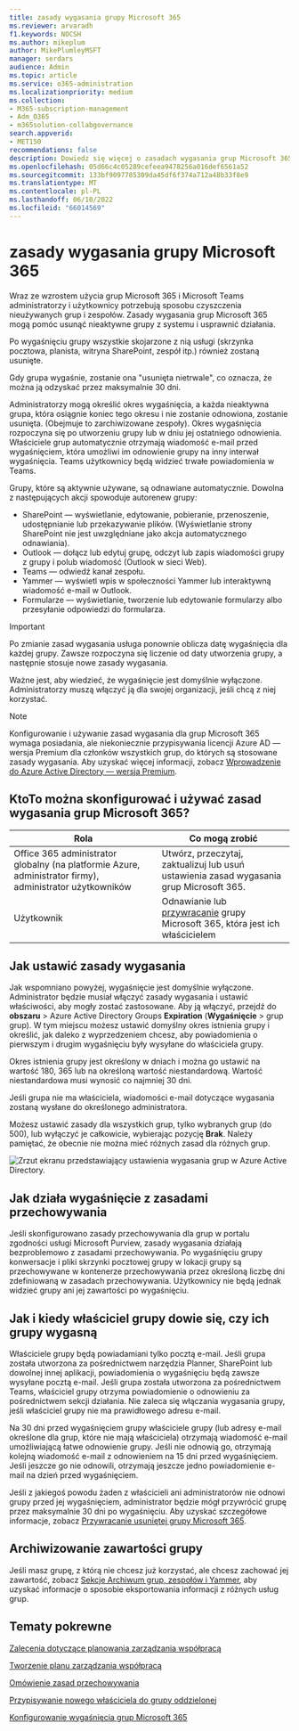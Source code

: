 ```yaml
---
title: zasady wygasania grupy Microsoft 365
ms.reviewer: arvaradh
f1.keywords: NOCSH
ms.author: mikeplum
author: MikePlumleyMSFT
manager: serdars
audience: Admin
ms.topic: article
ms.service: o365-administration
ms.localizationpriority: medium
ms.collection:
- M365-subscription-management
- Adm_O365
- m365solution-collabgovernance
search.appverid:
- MET150
recommendations: false
description: Dowiedz się więcej o zasadach wygasania grup Microsoft 365.
ms.openlocfilehash: 05d66c4c05289cefeea9478256a016def6561a52
ms.sourcegitcommit: 133bf9097785309da45df6f374a712a48b33f8e9
ms.translationtype: MT
ms.contentlocale: pl-PL
ms.lasthandoff: 06/10/2022
ms.locfileid: "66014569"
---
```

# <a name="microsoft-365-group-expiration-policy"></a>zasady wygasania grupy Microsoft 365

Wraz ze wzrostem użycia grup Microsoft 365 i Microsoft Teams administratorzy i użytkownicy potrzebują sposobu czyszczenia nieużywanych grup i zespołów. Zasady wygasania grup Microsoft 365 mogą pomóc usunąć nieaktywne grupy z systemu i usprawnić działania.

Po wygaśnięciu grupy wszystkie skojarzone z nią usługi (skrzynka pocztowa, planista, witryna SharePoint, zespół itp.) również zostaną usunięte.

Gdy grupa wygaśnie, zostanie ona "usunięta nietrwale", co oznacza, że można ją odzyskać przez maksymalnie 30 dni.

Administratorzy mogą określić okres wygaśnięcia, a każda nieaktywna grupa, która osiągnie koniec tego okresu i nie zostanie odnowiona, zostanie usunięta. (Obejmuje to zarchiwizowane zespoły). Okres wygaśnięcia rozpoczyna się po utworzeniu grupy lub w dniu jej ostatniego odnowienia. Właściciele grup automatycznie otrzymają wiadomość e-mail przed wygaśnięciem, która umożliwi im odnowienie grupy na inny interwał wygaśnięcia. Teams użytkownicy będą widzieć trwałe powiadomienia w Teams.

Grupy, które są aktywnie używane, są odnawiane automatycznie. Dowolna z następujących akcji spowoduje autorenew grupy:
- SharePoint — wyświetlanie, edytowanie, pobieranie, przenoszenie, udostępnianie lub przekazywanie plików. (Wyświetlanie strony SharePoint nie jest uwzględniane jako akcja automatycznego odnawiania).
- Outlook — dołącz lub edytuj grupę, odczyt lub zapis wiadomości grupy z grupy i polub wiadomość (Outlook w sieci Web).
- Teams — odwiedź kanał zespołu.
- Yammer — wyświetl wpis w społeczności Yammer lub interaktywną wiadomość e-mail w Outlook.
- Formularze — wyświetlanie, tworzenie lub edytowanie formularzy albo przesyłanie odpowiedzi do formularza. 

> [!IMPORTANT]
> Po zmianie zasad wygasania usługa ponownie oblicza datę wygaśnięcia dla każdej grupy. Zawsze rozpoczyna się liczenie od daty utworzenia grupy, a następnie stosuje nowe zasady wygasania.

Ważne jest, aby wiedzieć, że wygaśnięcie jest domyślnie wyłączone. Administratorzy muszą włączyć ją dla swojej organizacji, jeśli chcą z niej korzystać.

> [!NOTE]
> Konfigurowanie i używanie zasad wygasania dla grup Microsoft 365 wymaga posiadania, ale niekoniecznie przypisywania licencji Azure AD — wersja Premium dla członków wszystkich grup, do których są stosowane zasady wygasania. Aby uzyskać więcej informacji, zobacz [Wprowadzenie do Azure Active Directory — wersja Premium](/azure/active-directory/active-directory-get-started-premium).

## <a name="who-can-configure-and-use-the-microsoft-365-groups-expiration-policy"></a>KtoTo można skonfigurować i używać zasad wygasania grup Microsoft 365?

|Rola|Co mogą zrobić|
|---------|---------|
|Office 365 administrator globalny (na platformie Azure, administrator firmy), administrator użytkowników|Utwórz, przeczytaj, zaktualizuj lub usuń ustawienia zasad wygasania grup Microsoft 365.|
|Użytkownik|Odnawianie lub [przywracanie](/azure/active-directory/users-groups-roles/groups-restore-deleted) grupy Microsoft 365, która jest ich właścicielem|

## <a name="how-to-set-the-expiration-policy"></a>Jak ustawić zasady wygasania

Jak wspomniano powyżej, wygaśnięcie jest domyślnie wyłączone. Administrator będzie musiał włączyć zasady wygasania i ustawić właściwości, aby mogły zostać zastosowane. Aby ją włączyć, przejdź do **obszaru** >  Azure Active Directory Groups **Expiration** (**Wygaśnięcie** >  grup grup). W tym miejscu możesz ustawić domyślny okres istnienia grupy i określić, jak daleko z wyprzedzeniem chcesz, aby powiadomienia o pierwszym i drugim wygaśnięciu były wysyłane do właściciela grupy.

Okres istnienia grupy jest określony w dniach i można go ustawić na wartość 180, 365 lub na określoną wartość niestandardową. Wartość niestandardowa musi wynosić co najmniej 30 dni.

Jeśli grupa nie ma właściciela, wiadomości e-mail dotyczące wygasania zostaną wysłane do określonego administratora.

Możesz ustawić zasady dla wszystkich grup, tylko wybranych grup (do 500), lub wyłączyć je całkowicie, wybierając pozycję **Brak**. Należy pamiętać, że obecnie nie można mieć różnych zasad dla różnych grup.

![Zrzut ekranu przedstawiający ustawienia wygasania grup w Azure Active Directory.](../media/azure-groups-expiration-settings.png)

## <a name="how-expiry-works-with-the-retention-policy"></a>Jak działa wygaśnięcie z zasadami przechowywania

Jeśli skonfigurowano zasady przechowywania dla grup w portalu zgodności usługi Microsoft Purview, zasady wygasania działają bezproblemowo z zasadami przechowywania. Po wygaśnięciu grupy konwersacje i pliki skrzynki pocztowej grupy w lokacji grupy są przechowywane w kontenerze przechowywania przez określoną liczbę dni zdefiniowaną w zasadach przechowywania. Użytkownicy nie będą jednak widzieć grupy ani jej zawartości po wygaśnięciu.

## <a name="how-and-when-a-group-owner-learns-if-their-groups-are-going-to-expire"></a>Jak i kiedy właściciel grupy dowie się, czy ich grupy wygasną

Właściciele grupy będą powiadamiani tylko pocztą e-mail. Jeśli grupa została utworzona za pośrednictwem narzędzia Planner, SharePoint lub dowolnej innej aplikacji, powiadomienia o wygaśnięciu będą zawsze wysyłane pocztą e-mail. Jeśli grupa została utworzona za pośrednictwem Teams, właściciel grupy otrzyma powiadomienie o odnowieniu za pośrednictwem sekcji działania. Nie zaleca się włączania wygasania grupy, jeśli właściciel grupy nie ma prawidłowego adresu e-mail.

Na 30 dni przed wygaśnięciem grupy właściciele grupy (lub adresy e-mail określone dla grup, które nie mają właściciela) otrzymają wiadomość e-mail umożliwiającą łatwe odnowienie grupy. Jeśli nie odnowią go, otrzymają kolejną wiadomość e-mail z odnowieniem na 15 dni przed wygaśnięciem. Jeśli jeszcze go nie odnowili, otrzymają jeszcze jedno powiadomienie e-mail na dzień przed wygaśnięciem.

Jeśli z jakiegoś powodu żaden z właścicieli ani administratorów nie odnowi grupy przed jej wygaśnięciem, administrator będzie mógł przywrócić grupę przez maksymalnie 30 dni po wygaśnięciu. Aby uzyskać szczegółowe informacje, zobacz [Przywracanie usuniętej grupy Microsoft 365](https://support.office.com/article/restore-a-deleted-office-365-group-b7c66b59-657a-4e1a-8aa0-8163b1f4eb54).

## <a name="archiving-group-contents"></a>Archiwizowanie zawartości grupy

Jeśli masz grupę, z którą nie chcesz już korzystać, ale chcesz zachować jej zawartość, zobacz [Sekcje Archiwum grup, zespołów i Yammer](end-life-cycle-groups-teams-sites-yammer.md), aby uzyskać informacje o sposobie eksportowania informacji z różnych usług grup.

## <a name="related-topics"></a>Tematy pokrewne

[Zalecenia dotyczące planowania zarządzania współpracą](collaboration-governance-overview.md#collaboration-governance-planning-recommendations)

[Tworzenie planu zarządzania współpracą](collaboration-governance-first.md)

[Omówienie zasad przechowywania](https://support.office.com/article/5e377752-700d-4870-9b6d-12bfc12d2423)

[Przypisywanie nowego właściciela do grupy oddzielonej](https://support.office.com/article/86bb3db6-8857-45d1-95c8-f6d540e45732)

[Konfigurowanie wygaśnięcia grup Microsoft 365](/azure/active-directory/active-directory-groups-lifecycle-azure-portal)
